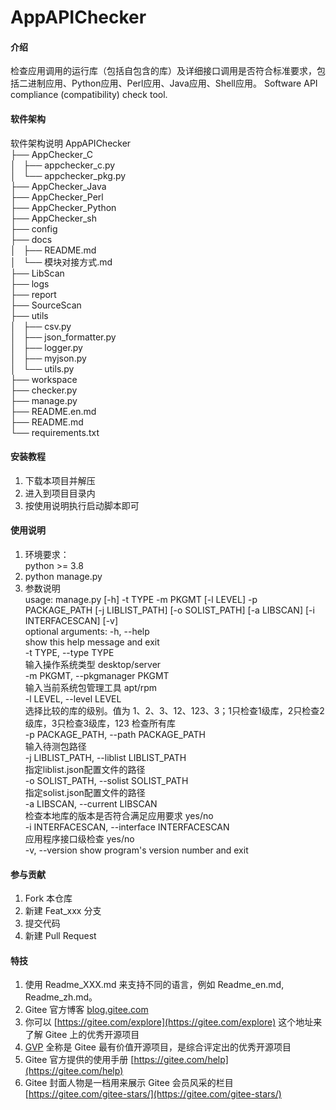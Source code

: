 # AppAPIChecker

#### 介绍
检查应用调用的运行库（包括自包含的库）及详细接口调用是否符合标准要求，包括二进制应用、Python应用、Perl应用、Java应用、Shell应用。
Software API compliance (compatibility) check tool.

#### 软件架构
软件架构说明
AppAPIChecker  
├── AppChecker_C  
│   ├── appchecker_c.py  
│   └── appchecker_pkg.py  
├── AppChecker_Java  
├── AppChecker_Perl  
├── AppChecker_Python  
├── AppChecker_sh  
├── config  
├── docs  
│   ├── README.md  
│   └── 模块对接方式.md  
├── LibScan  
├── logs  
├── report  
├── SourceScan  
├── utils  
│   ├── csv.py  
│   ├── json_formatter.py  
│   ├── logger.py  
│   ├── myjson.py  
│   └── utils.py  
├── workspace  
├── checker.py  
├── manage.py  
├── README.en.md  
├── README.md  
└── requirements.txt  

#### 安装教程

1.  下载本项目并解压
2.  进入到项目目录内
3.  按使用说明执行启动脚本即可

#### 使用说明

1.  环境要求：  
python >= 3.8
2.  python manage.py
3.  参数说明  
usage: manage.py [-h] -t TYPE -m PKGMT [-l LEVEL] -p PACKAGE_PATH [-j LIBLIST_PATH] [-o SOLIST_PATH] [-a LIBSCAN] [-i INTERFACESCAN] [-v]   
optional arguments:
  -h, --help           
     show this help message and exit  
  -t TYPE, --type TYPE  
  输入操作系统类型 desktop/server  
  -m PKGMT, --pkgmanager PKGMT  
                        输入当前系统包管理工具 apt/rpm  
  -l LEVEL, --level LEVEL  
                        选择比较的库的级别。值为 1、2、3、12、123、3；1只检查1级库，2只检查2级库，3只检查3级库，123 检查所有库  
  -p PACKAGE_PATH, --path PACKAGE_PATH    
                        输入待测包路径  
  -j LIBLIST_PATH, --liblist LIBLIST_PATH    
                        指定liblist.json配置文件的路径  
  -o SOLIST_PATH, --solist SOLIST_PATH   
                        指定solist.json配置文件的路径  
  -a LIBSCAN, --current LIBSCAN  
                        检查本地库的版本是否符合满足应用要求 yes/no  
  -i INTERFACESCAN, --interface INTERFACESCAN  
                        应用程序接口级检查 yes/no  
  -v, --version         show program's version number and exit  


#### 参与贡献

1.  Fork 本仓库
2.  新建 Feat_xxx 分支
3.  提交代码
4.  新建 Pull Request


#### 特技

1.  使用 Readme\_XXX.md 来支持不同的语言，例如 Readme\_en.md, Readme\_zh.md。
2.  Gitee 官方博客 [blog.gitee.com](https://blog.gitee.com)
3.  你可以 [https://gitee.com/explore](https://gitee.com/explore) 这个地址来了解 Gitee 上的优秀开源项目
4.  [GVP](https://gitee.com/gvp) 全称是 Gitee 最有价值开源项目，是综合评定出的优秀开源项目
5.  Gitee 官方提供的使用手册 [https://gitee.com/help](https://gitee.com/help)
6.  Gitee 封面人物是一档用来展示 Gitee 会员风采的栏目 [https://gitee.com/gitee-stars/](https://gitee.com/gitee-stars/)
